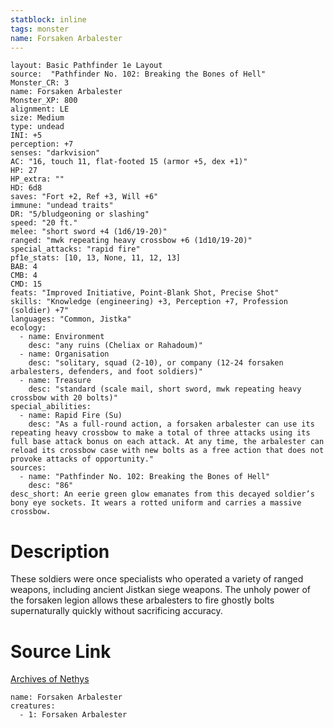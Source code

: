 ```yaml
---
statblock: inline
tags: monster
name: Forsaken Arbalester
---
```

```statblock
layout: Basic Pathfinder 1e Layout
source:  "Pathfinder No. 102: Breaking the Bones of Hell"
Monster_CR: 3
name: Forsaken Arbalester
Monster_XP: 800
alignment: LE
size: Medium
type: undead
INI: +5
perception: +7
senses: "darkvision"
AC: "16, touch 11, flat-footed 15 (armor +5, dex +1)"
HP: 27
HP_extra: ""
HD: 6d8
saves: "Fort +2, Ref +3, Will +6"
immune: "undead traits"
DR: "5/bludgeoning or slashing"
speed: "20 ft."
melee: "short sword +4 (1d6/19-20)"
ranged: "mwk repeating heavy crossbow +6 (1d10/19-20)"
special_attacks: "rapid fire"
pf1e_stats: [10, 13, None, 11, 12, 13]
BAB: 4
CMB: 4
CMD: 15
feats: "Improved Initiative, Point-Blank Shot, Precise Shot"
skills: "Knowledge (engineering) +3, Perception +7, Profession (soldier) +7"
languages: "Common, Jistka"
ecology:
  - name: Environment
    desc: "any ruins (Cheliax or Rahadoum)"
  - name: Organisation
    desc: "solitary, squad (2-10), or company (12-24 forsaken arbalesters, defenders, and foot soldiers)"
  - name: Treasure
    desc: "standard (scale mail, short sword, mwk repeating heavy crossbow with 20 bolts)"
special_abilities:
  - name: Rapid Fire (Su)
    desc: "As a full-round action, a forsaken arbalester can use its repeating heavy crossbow to make a total of three attacks using its full base attack bonus on each attack. At any time, the arbalester can reload its crossbow case with new bolts as a free action that does not provoke attacks of opportunity."
sources:
  - name: "Pathfinder No. 102: Breaking the Bones of Hell"
    desc: "86"
desc_short: An eerie green glow emanates from this decayed soldier’s bony eye sockets. It wears a rotted uniform and carries a massive crossbow.
```
# Description
These soldiers were once specialists who operated a variety of ranged weapons, including ancient Jistkan siege weapons. The unholy power of the forsaken legion allows these arbalesters to fire ghostly bolts supernaturally quickly without sacrificing accuracy.
# Source Link
[Archives of Nethys](https://aonprd.com/MonsterDisplay.aspx?ItemName=Forsaken%20Arbalester)
```encounter-table
name: Forsaken Arbalester
creatures:
  - 1: Forsaken Arbalester
```
